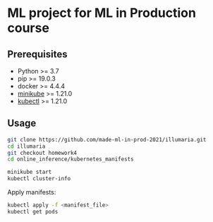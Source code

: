 # ML project for ML in Production course

## Prerequisites

* Python >= 3.7
* pip >= 19.0.3
* docker >= 4.4.4
* [minikube](https://minikube.sigs.k8s.io/docs/start/) >= 1.21.0
* [kubectl](https://kubernetes.io/docs/tasks/tools/) >= 1.21.0

## Usage

```bash
git clone https://github.com/made-ml-in-prod-2021/illumaria.git
cd illumaria
git checkout homework4
cd online_inference/kubernetes_manifests

minikube start
kubectl cluster-info
```

Apply manifests:

```bash
kubectl apply -f <manifest_file>
kubectl get pods
```
